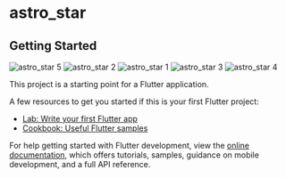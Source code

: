# astro_star

## Getting Started
![astro_star 5](https://github.com/Mukulprajapati18/astro_star/assets/115077914/762ea804-8fa7-47e1-842f-887dc9df00e8)
![astro_star 2](https://github.com/Mukulprajapati18/astro_star/assets/115077914/f493cac2-8263-4cae-ba4f-4261eada61c0)
![astro_star 1](https://github.com/Mukulprajapati18/astro_star/assets/115077914/18c3c825-f9ff-451f-9136-0bf5fa2d8272)
![astro_star 3](https://github.com/Mukulprajapati18/astro_star/assets/115077914/63b4c466-c31c-401d-bceb-332d346ed53d)
![astro_star 4](https://github.com/Mukulprajapati18/astro_star/assets/115077914/c851a31f-6700-4334-86fd-04719fb560d7)


This project is a starting point for a Flutter application.

A few resources to get you started if this is your first Flutter project:

- [Lab: Write your first Flutter app](https://docs.flutter.dev/get-started/codelab)
- [Cookbook: Useful Flutter samples](https://docs.flutter.dev/cookbook)

For help getting started with Flutter development, view the
[online documentation](https://docs.flutter.dev/), which offers tutorials,
samples, guidance on mobile development, and a full API reference.
